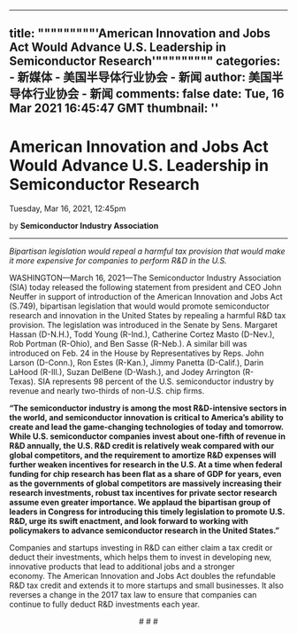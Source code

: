 
---
title: """""""""'American Innovation and Jobs Act Would Advance U.S. Leadership in Semiconductor Research'"""""""""
categories: 
    - 新媒体
    - 美国半导体行业协会 - 新闻
author: 美国半导体行业协会 - 新闻
comments: false
date: Tue, 16 Mar 2021 16:45:47 GMT
thumbnail: ''
---

<div>   
<h1>American Innovation and Jobs Act Would Advance U.S. Leadership in Semiconductor Research</h1>

Tuesday, Mar 16, 2021, 12:45pm
<p>by <b>Semiconductor Industry Association</b></p>

 



    



<div class="newshr"><hr></div>

<p class="paragraph" style="text-align: left;" align="center"><i>Bipartisan legislation would repeal a harmful tax provision that would make it more expensive for companies to perform R&D in the U.S.</i></p>
<p class="paragraph"><span class="normaltextrun">WASHINGTON—March 16, 2021—The Semiconductor Industry Association (SIA) today released the following statement from president and CEO John Neuffer in support of introduction of the American Innovation and Jobs Act (S.749), bipartisan legislation that would </span>would promote semiconductor research and innovation in the United States by repealing a harmful R&D tax provision. The legislation was introduced in the Senate by Sens. Margaret Hassan (D-N.H.), Todd Young (R-Ind.), Catherine Cortez Masto (D-Nev.), Rob Portman (R-Ohio), and Ben Sasse (R-Neb.). A similar bill was introduced on Feb. 24 in the House by Representatives by Reps. John Larson (D-Conn.), Ron Estes (R-Kan.), Jimmy Panetta (D-Calif.), Darin LaHood (R-Ill.), Suzan DelBene (D-Wash.), and Jodey Arrington (R-Texas). <span class="normaltextrun">SIA represents 98 percent of the U.S. semiconductor industry by revenue </span>and nearly two-thirds of non-U.S. chip firms<span class="normaltextrun">.</span></p>
<p class="paragraph"><b>“The semiconductor industry is among the most R&D-intensive sectors in the world, and semiconductor innovation is critical to America’s ability to create and lead the game-changing technologies of today and tomorrow. While U.S. semiconductor companies invest about one-fifth of revenue in R&D annually, the U.S. R&D credit is relatively weak compared with our global competitors, and the requirement to amortize R&D expenses will further weaken incentives for research in the U.S. At a time when federal funding for chip research has been flat as a share of GDP for years, even as the governments of global competitors are massively increasing their research investments, robust tax incentives for private sector research assume even greater importance. We applaud the bipartisan group of leaders in Congress for introducing this timely legislation to promote U.S. R&D, urge its swift enactment, and look forward to working with policymakers to advance semiconductor research in the United States.”</b></p>
<p class="paragraph">Companies and startups investing in R&D can either claim a tax credit or deduct their investments, which helps them to invest in developing new, innovative products that lead to additional jobs and a stronger economy. The American Innovation and Jobs Act doubles the refundable R&D tax credit and extends it to more startups and small businesses. It also reverses a change in the 2017 tax law to ensure that companies can continue to fully deduct R&D investments each year.</p>
<p class="paragraph" align="center"><span class="eop"># # #</span></p>



  
</div>
            
